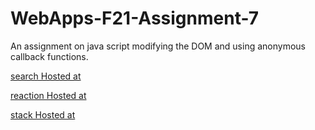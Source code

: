 # WebApps-F21-Assignment-7
An assignment on java script modifying the DOM and using anonymous callback functions.

[search Hosted at](https://github.com/44-563-WebApps-F21/webapps-f21-assignment-7-dhana1701/blob/main/search.html)

[reaction Hosted at](https://github.com/44-563-WebApps-F21/webapps-f21-assignment-7-dhana1701/blob/main/reaction.html)

[stack Hosted at](https://github.com/44-563-WebApps-F21/webapps-f21-assignment-7-dhana1701/blob/main/stack.html)